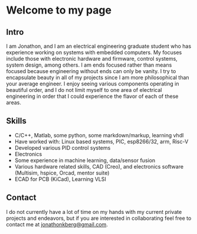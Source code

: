 # Welcome to my page

## Intro
I am Jonathon, and I am an electrical engineering graduate student who has experience working on systems with embedded computers. My focuses include those with electronic hardware and firmware, control systems, system design, among others. I am ends focused rather than means focused because engineering without ends can only be vanity. I try to encapsulate beauty in all of my projects since I am more philosophical than your average engineer. I enjoy seeing various components operating in beautiful order, and I do not limit myself to one area of electrical engineering in order that I could experience the flavor of each of these areas.

## Skills
* C/C++, Matlab, some python, some markdown/markup, learning vhdl
* Have worked with: Linux based systems, PIC, esp8266/32, arm, Risc-V
* Developed various PID control systems
* Electronics
* Some experience in machine learning, data/sensor fusion
* Various hardware related skills, CAD (Creo), and electronics software (Multisim, hspice, Orcad, mentor suite)
* ECAD for PCB (KiCad), Learning VLSI

## Contact
I do not currently have a lot of time on my hands with my current private projects and endeavors, but if you are interested in collaborating feel free to contact me at jonathonkberg@gmail.com.


<!---
- 👋 Hi, I’m @jonathonkberg
- 👀 I’m interested in ...
- 🌱 I’m currently learning ...
- 💞️ I’m looking to collaborate on ...
- 📫 How to reach me ...
--->
